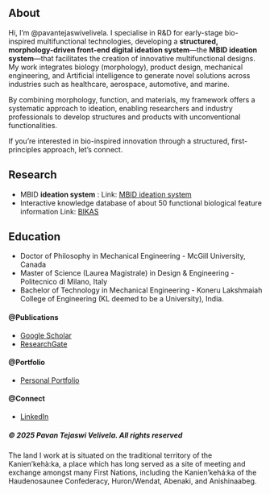 ## About
Hi, I’m @pavantejaswivelivela. 
I specialise in R&D for early-stage bio-inspired multifunctional technologies, developing a **structured, morphology-driven front-end digital ideation system**—the **MBID ideation system**—that facilitates the creation of innovative multifunctional designs. My work integrates biology (morphology), product design, mechanical engineering, and Artificial intelligence to generate novel solutions across industries such as healthcare, aerospace, automotive, and marine.

By combining morphology, function, and materials, my framework offers a systematic approach to ideation, enabling researchers and industry professionals to develop structures and products with unconventional functionalities.

If you’re interested in bio-inspired innovation through a structured, first-principles approach, let’s connect.


## Research
- MBID **ideation system** : Link: [MBID ideation system](https://pavantejaswivelivela.github.io/MBID-ideation-system/)
- Interactive knowledge database of about 50 functional biological feature information Link: [BIKAS](https://bikas.onrender.com/)

## Education
- Doctor of Philosophy in Mechanical Engineering - McGill University, Canada
- Master of Science (Laurea Magistrale) in Design & Engineering - Politecnico di Milano, Italy
- Bachelor of Technology in Mechanical Engineering - Koneru Lakshmaiah College of Engineering (KL deemed to be a University), India.
  
#### @Publications 
- [Google Scholar](https://scholar.google.ca/citations?user=gCrwkigAAAAJ&hl=en)
- [ResearchGate](https://www.researchgate.net/profile/Pavan-Velivela)

#### @Portfolio
- [Personal Portfolio](https://sites.google.com/view/pavantejaswi-velivela)

#### @Connect
- [LinkedIn](https://www.linkedin.com/in/pavantejaswivelivela/)


<h5> &copy; 2025 Pavan Tejaswi Velivela. All rights reserved </h5>
The land I work at is situated on the traditional territory of the Kanien’kehà:ka, a place which has long served as a site of meeting and exchange amongst many First Nations, including the Kanien’kehá:ka of the Haudenosaunee Confederacy, Huron/Wendat, Abenaki, and Anishinaabeg. 

